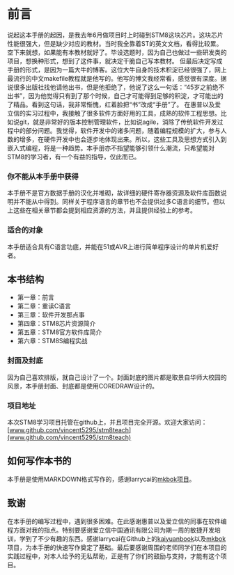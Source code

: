 # 前言 #

说起这本手册的起因，是我去年6月做项目时上时碰到STM8这块芯片。这块芯片性能很强大，但是缺少对应的教材。当时我全靠着ST的英文文档，看得比较累。空下来就想，如果能有本教材就好了。毕设选题时，因为自己也做过一些研发类的项目，想换种形式，想到了这件事，就决定干脆自己写本教材。
但最后决定写成手册的形式，是因为一篇大牛的博客。这位大牛自身的技术积淀已经很强了，网上最流行的中文makefile教程就是他写的。他写的博文我经常看，感觉很有深度。据说很多出版社找他请他出书，但是他拒绝了，他说了这么一句话：“45岁之前绝不出书”，因为他觉得只有到了那个时候，自己才可能得到足够的积淀，才可能出的了精品。看到这句话，我非常惭愧，红着脸把“书”改成“手册”了。
在惠普以及爱立信的实习过程中，我接触了很多软件方面好用的工具，成熟的软件工程思想。比如说git，就是非常好的版本控制管理软件，比如说agile，消除了传统软件开发过程中的部分问题。我觉得，软件开发中的诸多问题，随着编程规模的扩大，参与人数的增多，在硬件开发中也会逐步地体现出来。所以，这些工具及思想方式引入到嵌入式编程，将是一种趋势。本手册亦不指望能够引领什么潮流，只希望能对STM8的学习者，有一个有益的指导，仅此而已。

### 你不能从本手册中获得 ###
本手册不是官方数据手册的汉化并堆砌，故详细的硬件寄存器资源及软件库函数说明并不能从中得到。同样关于程序语言的章节也不会提供过多C语言的细节。但以上这些在相关章节都会提到相应资源的方法，并且提供经验上的参考。

### 适合的对象 ###
本手册适合具有C语言功底，并能在51或AVR上进行简单程序设计的单片机爱好者。

## 本书结构 ##

  * 第一章：前言
  * 第二章：重读C语言
  * 第三章：软件开发那点事
  * 第四章：STM8芯片资源简介
  * 第五章：STM8官方软件库简介
  * 第六章：STM8S编程实战

### 封面及封底 ###
因为自己喜欢排版，就自己设计了一个。封面封底的图片都是取景自华师大校园的风景，本手册封面、封底都是使用COREDRAW设计的。

### 项目地址 ###
本次STM8学习项目托管在github上，并且项目完全开源。欢迎大家访问：[www.github.com/vincent5295/stm8teach](www.github.com/vincent5295/stm8teach)

## 如何写作本书的 ##
本手册是使用MARKDOWN格式写作的，感谢larrycai的[mkbok项目](www.github.com/larrycai/mkbok)。

## 致谢 ##
在本手册的编写过程中，遇到很多困难。在此感谢惠普以及爱立信的同事在软件编程方面对我的指点。特别要感谢爱立信中国通讯有限公司为期一周的敏捷开发培训，学到了不少有趣的东西。感谢larrycai在Github上的[kaiyuanbook](www.github.com/larrycai/kaiyuanbook)以及[mkbok](www.github.com/larrycai/mkbok)项目，为本手册的快速写作奠定了基础。最后要感谢周围的老师同学们在本项目的实践过程中，对本人给予的无私帮助，正是有了你们的鼓励与支持，才能有这个项目。
